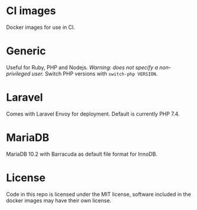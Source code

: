 # CI images
Docker images for use in CI.

# Generic
Useful for Ruby, PHP and Nodejs.
*Warning: does not specify a non-privileged user.*
Switch PHP versions with `switch-php VERSION`.

# Laravel
Comes with Laravel Envoy for deployment. Default is currently PHP 7.4.

# MariaDB
MariaDB 10.2 with Barracuda as default file format for InnoDB.

# License
Code in this repo is licensed under the MIT license, software included in the docker images may have their own license.
